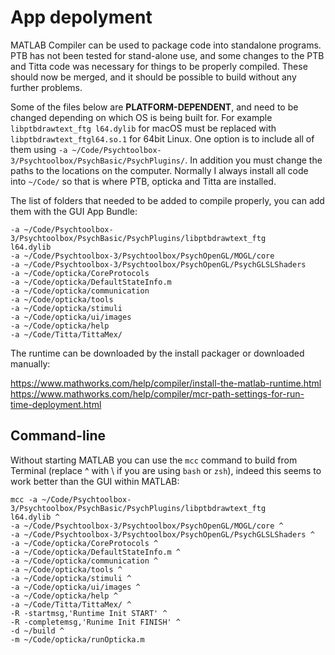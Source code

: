# App depolyment

MATLAB Compiler can be used to package code into standalone programs. PTB has not been tested for stand-alone use, and some changes to the PTB and Titta code was necessary for things to be properly compiled. These should now be merged, and it should be possible to build without any further problems.

Some of the files below are **PLATFORM-DEPENDENT**, and need to be changed depending on which OS is being built for. For example `libptbdrawtext_ftg
l64.dylib` for macOS must be replaced with `libptbdrawtext_ftgl64.so.1` for 64bit Linux. One option is to include all of them using `-a ~/Code/Psychtoolbox-3/Psychtoolbox/PsychBasic/PsychPlugins/`. In addition you must change the paths to the locations on the computer. Normally I always install all code into `~/Code/` so that is where PTB, opticka and Titta are installed.

The list of folders that needed to be added to compile properly, you can add them with the GUI App Bundle:

```
-a ~/Code/Psychtoolbox-3/Psychtoolbox/PsychBasic/PsychPlugins/libptbdrawtext_ftg
l64.dylib
-a ~/Code/Psychtoolbox-3/Psychtoolbox/PsychOpenGL/MOGL/core 
-a ~/Code/Psychtoolbox-3/Psychtoolbox/PsychOpenGL/PsychGLSLShaders 
-a ~/Code/opticka/CoreProtocols 
-a ~/Code/opticka/DefaultStateInfo.m 
-a ~/Code/opticka/communication 
-a ~/Code/opticka/tools 
-a ~/Code/opticka/stimuli 
-a ~/Code/opticka/ui/images 
-a ~/Code/opticka/help 
-a ~/Code/Titta/TittaMex/ 
```

The runtime can be downloaded by the install packager or downloaded manually:

https://www.mathworks.com/help/compiler/install-the-matlab-runtime.html
https://www.mathworks.com/help/compiler/mcr-path-settings-for-run-time-deployment.html

## Command-line

Without starting MATLAB you can use the `mcc` command to build from Terminal (replace ^ with \ if you are using `bash` or `zsh`), indeed this seems to work better than the GUI within MATLAB:

```
mcc -a ~/Code/Psychtoolbox-3/Psychtoolbox/PsychBasic/PsychPlugins/libptbdrawtext_ftg
l64.dylib ^
-a ~/Code/Psychtoolbox-3/Psychtoolbox/PsychOpenGL/MOGL/core ^
-a ~/Code/Psychtoolbox-3/Psychtoolbox/PsychOpenGL/PsychGLSLShaders ^
-a ~/Code/opticka/CoreProtocols ^
-a ~/Code/opticka/DefaultStateInfo.m ^
-a ~/Code/opticka/communication ^
-a ~/Code/opticka/tools ^
-a ~/Code/opticka/stimuli ^
-a ~/Code/opticka/ui/images ^
-a ~/Code/opticka/help ^
-a ~/Code/Titta/TittaMex/ ^
-R -startmsg,'Runtime Init START' ^
-R -completemsg,'Runime Init FINISH' ^
-d ~/build ^
-m ~/Code/opticka/runOpticka.m
```
